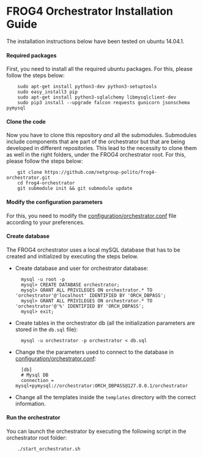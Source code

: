 # FROG4 Orchestrator Installation Guide

The installation instructions below have been tested on ubuntu 14.04.1.

#### Required packages
First, you need to install all the required ubuntu packages. For this, please follow the steps below:
    
        sudo apt-get install python3-dev python3-setuptools
		sudo easy_install3 pip
        sudo apt-get install python3-sqlalchemy libmysqlclient-dev
		sudo pip3 install --upgrade falcon requests gunicorn jsonschema pymysql

#### Clone the code
Now you have to clone this repository _and_ all the submodules. Submodules include components that are part of the orchestrator but that are being developed in different repositories. This lead to the necessity to clone them as well in the right folders, under the FROG4 orchestrator root. For this, please follow the steps below:

        git clone https://github.com/netgroup-polito/frog4-orchestrator.git
        cd frog4-orchestrator
        git submodule init && git submodule update


#### Modify the configuration parameters
For this, you need to modify the [configuration/orchestrator.conf](configuration/orchestrator.conf) file according to your preferences.

#### Create database
The FROG4 orchestrator uses a local mySQL database that has to be created and initialized by executing the steps below.

- Create database and user for orchestrator database:
	    
        mysql -u root -p
        mysql> CREATE DATABASE orchestrator;
        mysql> GRANT ALL PRIVILEGES ON orchestrator.* TO 'orchestrator'@'localhost' IDENTIFIED BY 'ORCH_DBPASS';
        mysql> GRANT ALL PRIVILEGES ON orchestrator.* TO 'orchestrator'@'%' IDENTIFIED BY 'ORCH_DBPASS';	
        mysql> exit;
    
- Create tables in the orchestrator db (all the initialization parameters are stored in the ``db.sql`` file):
    
        mysql -u orchestrator -p orchestrator < db.sql

- Change the the parameters used to connect to the database in [configuration/orchestrator.conf](configuration/orchestrator.conf):

        [db]
        # Mysql DB
        connection = mysql+pymysql://orchestrator:ORCH_DBPASS@127.0.0.1/orchestrator
        
- Change all the templates inside the ``templates`` directory with the correct information.

#### Run the orchestrator
You can launch the orchestrator by executing the following script in the orchestrator root folder:
        
        ./start_orchestrator.sh
